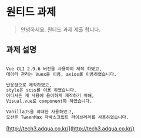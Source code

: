 # 원티드 과제

> 안녕하세요. 원티드 과제 제출 합니다.

## 과제 설명

``` bash

Vue CLI 2.9.6 버전을 사용하여 제작 하였고,
데이터 관리는 Vuex을 이용, axios를 이용하였습니다.

반응형으로 제작하였고,
style은 scss를 이용 하였습니다.
어디서든 재 사용에 용이하게 제작하기 위해, 
Visual.vue로 component화 하였습니다.

VanillaJS을 최대한 사용하였고,
모션은 TweenMax 자바스크립트 라이브러리를 사용하였습니다.

```

[http://tech3.adqua.co.kr/](http://tech3.adqua.co.kr/)
